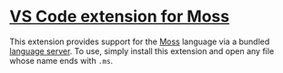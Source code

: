 # [VS Code extension for Moss][marketplace]

This extension provides support for the [Moss][] language via a bundled
[language server][lsp]. To use, simply install this extension and open any file
whose name ends with `.ms`.

[lsp]: https://microsoft.github.io/language-server-protocol/
[marketplace]: https://marketplace.visualstudio.com/items?itemName=moss-lang.moss
[moss]: https://github.com/moss-lang/moss
